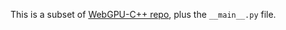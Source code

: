 This is a subset of [WebGPU-C++ repo](https://github.com/eliemichel/WebGPU-Cpp), plus the `__main__.py` file.

